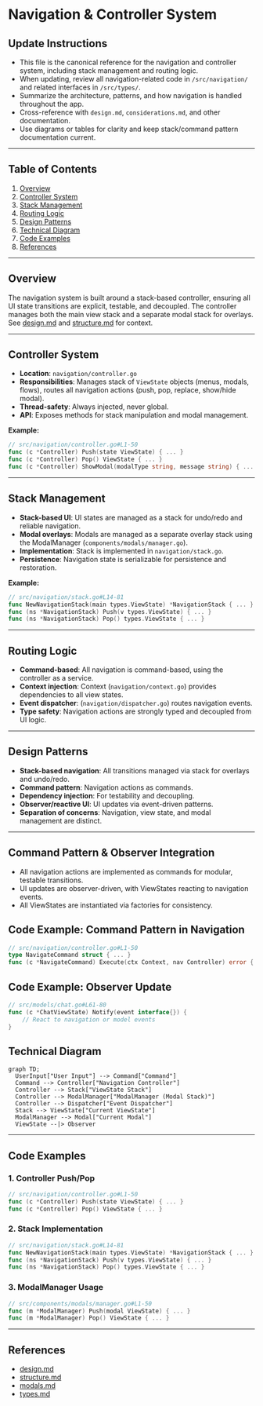 # Navigation & Controller System

## Update Instructions
- This file is the canonical reference for the navigation and controller system, including stack management and routing logic.
- When updating, review all navigation-related code in `/src/navigation/` and related interfaces in `/src/types/`.
- Summarize the architecture, patterns, and how navigation is handled throughout the app.
- Cross-reference with `design.md`, `considerations.md`, and other documentation.
- Use diagrams or tables for clarity and keep stack/command pattern documentation current.

---

## Table of Contents
1. [Overview](#overview)
2. [Controller System](#controller-system)
3. [Stack Management](#stack-management)
4. [Routing Logic](#routing-logic)
5. [Design Patterns](#design-patterns)
6. [Technical Diagram](#technical-diagram)
7. [Code Examples](#code-examples)
8. [References](#references)

---

## Overview

The navigation system is built around a stack-based controller, ensuring all UI state transitions are explicit, testable, and decoupled. The controller manages both the main view stack and a separate modal stack for overlays. See [design.md](../design.md#navigation--controller-system) and [structure.md](./structure.md#navigation) for context.

---

## Controller System

- **Location**: `navigation/controller.go`
- **Responsibilities**: Manages stack of `ViewState` objects (menus, modals, flows), routes all navigation actions (push, pop, replace, show/hide modal).
- **Thread-safety**: Always injected, never global.
- **API**: Exposes methods for stack manipulation and modal management.

**Example:**
```go
// src/navigation/controller.go#L1-50
func (c *Controller) Push(state ViewState) { ... }
func (c *Controller) Pop() ViewState { ... }
func (c *Controller) ShowModal(modalType string, message string) { ... }
```

---

## Stack Management

- **Stack-based UI**: UI states are managed as a stack for undo/redo and reliable navigation.
- **Modal overlays**: Modals are managed as a separate overlay stack using the ModalManager (`components/modals/manager.go`).
- **Implementation**: Stack is implemented in `navigation/stack.go`.
- **Persistence**: Navigation state is serializable for persistence and restoration.

**Example:**
```go
// src/navigation/stack.go#L14-81
func NewNavigationStack(main types.ViewState) *NavigationStack { ... }
func (ns *NavigationStack) Push(v types.ViewState) { ... }
func (ns *NavigationStack) Pop() types.ViewState { ... }
```

---

## Routing Logic

- **Command-based**: All navigation is command-based, using the controller as a service.
- **Context injection**: Context (`navigation/context.go`) provides dependencies to all view states.
- **Event dispatcher**: (`navigation/dispatcher.go`) routes navigation events.
- **Type safety**: Navigation actions are strongly typed and decoupled from UI logic.

---

## Design Patterns

- **Stack-based navigation**: All transitions managed via stack for overlays and undo/redo.
- **Command pattern**: Navigation actions as commands.
- **Dependency injection**: For testability and decoupling.
- **Observer/reactive UI**: UI updates via event-driven patterns.
- **Separation of concerns**: Navigation, view state, and modal management are distinct.

---

## Command Pattern & Observer Integration
- All navigation actions are implemented as commands for modular, testable transitions.
- UI updates are observer-driven, with ViewStates reacting to navigation events.
- All ViewStates are instantiated via factories for consistency.

## Code Example: Command Pattern in Navigation
```go
// src/navigation/controller.go#L1-50
type NavigateCommand struct { ... }
func (c *NavigateCommand) Execute(ctx Context, nav Controller) error { ... }
```

## Code Example: Observer Update
```go
// src/models/chat.go#L61-80
func (c *ChatViewState) Notify(event interface{}) {
    // React to navigation or model events
}
```

## Technical Diagram
```mermaid
graph TD;
  UserInput["User Input"] --> Command["Command"]
  Command --> Controller["Navigation Controller"]
  Controller --> Stack["ViewState Stack"]
  Controller --> ModalManager["ModalManager (Modal Stack)"]
  Controller --> Dispatcher["Event Dispatcher"]
  Stack --> ViewState["Current ViewState"]
  ModalManager --> Modal["Current Modal"]
  ViewState --|> Observer
```

---

## Code Examples

### 1. Controller Push/Pop
```go
// src/navigation/controller.go#L1-50
func (c *Controller) Push(state ViewState) { ... }
func (c *Controller) Pop() ViewState { ... }
```

### 2. Stack Implementation
```go
// src/navigation/stack.go#L14-81
func NewNavigationStack(main types.ViewState) *NavigationStack { ... }
func (ns *NavigationStack) Push(v types.ViewState) { ... }
func (ns *NavigationStack) Pop() types.ViewState { ... }
```

### 3. ModalManager Usage
```go
// src/components/modals/manager.go#L1-50
func (m *ModalManager) Push(modal ViewState) { ... }
func (m *ModalManager) Pop() ViewState { ... }
```

---

## References
- [design.md](../design.md#navigation--controller-system)
- [structure.md](./structure.md#navigation)
- [modals.md](./modals.md#modal-management)
- [types.md](./types.md#core-interfaces) 
